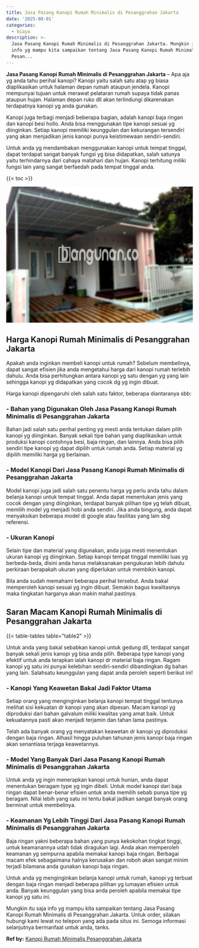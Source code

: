 ```yaml
---
title: Jasa Pasang Kanopi Rumah Minimalis di Pesanggrahan Jakarta
date: '2025-08-01'
categories:
  - biaya
description: >-
  Jasa Pasang Kanopi Rumah Minimalis di Pesanggrahan Jakarta. Mungkin itu saja
  info yg mampu kita sampaikan tentang Jasa Pasang Kanopi Rumah Minimalis di
  Pesan...
---
```


**Jasa Pasang Kanopi Rumah Minimalis di Pesanggrahan Jakarta** – Apa aja yg anda tahu perihal kanopi? Kanopi yaitu salah satu atap yg biasa diaplikasikan untuk halaman depan rumah ataupun jendela. Kanopi mempunyai tujuan untuk merawat pelataran rumah supaya tidak panas ataupun hujan. Halaman depan ruko dll akan terlindungi dikarenakan terdapatnya kanopi yg anda gunakan.

Kanopi juga terbagi menjadi beberapa bagian, adalah kanopi baja ringan dan kanopi besi hollo. Anda bisa menggunakan tipe kanopi sesuai yg diinginkan. Setiap kanopi memiliki keunggulan dan kekurangan tersendiri yang akan menjadikan jenis kanopi punya keistimewaan sendiri-sendiri.

Untuk anda yg mendambakan menggunakan kanopi untuk tempat tinggal, dapat terdapat sangat banyak fungsi yg bisa didapatkan, salah satunya yaitu terhindarnya dari cahaya matahari dan hujan. Kanopi terhitung miliki fungsi lain yang sangat berfaedah pada tempat tinggal anda.

{{< toc >}}

![Jasa Pasang Kanopi Rumah Minimalis di Pesanggrahan Jakarta](/images/harga-kanopi-minimalis-45.png)

## Harga Kanopi Rumah Minimalis di Pesanggrahan Jakarta

Apakah anda inginkan membeli kanopi untuk rumah? Sebelum membelinya, dapat sangat efisien jika anda mengetahui harga dari kanopi rumah terlebih dahulu. Anda bisa perhitungkan antara kanopi yg satu dengan yg yang lain sehingga kanopi yg didapatkan yang cocok dg yg ingin dibuat.

Harga kanopi dipengaruhi oleh salah satu faktor, beberapa diantaranya sbb:

### \- Bahan yang Digunakan Oleh Jasa Pasang Kanopi Rumah Minimalis di Pesanggrahan Jakarta

Bahan jadi salah satu perihal penting yg mesti anda tentukan dalam pilih kanopi yg diinginkan. Banyak sekali tipe bahan yang diaplikasikan untuk produksi kanopi contohnya besi, baja ringan, dan lainnya. Anda bisa pilih sendiri tipe kanopi yg dapat dipilih untuk rumah anda. Setiap material yg dipilih memiliki harga yg berlainan.

### \- Model Kanopi Dari Jasa Pasang Kanopi Rumah Minimalis di Pesanggrahan Jakarta

Model kanopi juga jadi salah satu penentu harga yg perlu anda tahu dalam belanja kanopi untuk tempat tinggal. Anda dapat menentukan jenis yang cocok dengan yang diinginkan, terdapat banyak pilihan tipe yg telah dibuat, memilih model yg menjadi hobi anda sendiri. Jika anda bingung, anda dapat menyaksikan beberapa model di google atau fasilitas yang lain sbg referensi.

### \- Ukuran Kanopi

Selain tipe dan material yang digunakan, anda juga mesti menentukan ukuran kanopi yg diinginkan. Setiap kanopi tempat tinggal memiliki luas yg berbeda-beda, disini anda harus melaksanakan pengukuran lebih dahulu perkiraan berapakah ukuran yang diperlukan untuk membikin kanopi.

Bila anda sudah memahami beberapa perihal tersebut. Anda bakal memperoleh kanopi sesuai yg ingin dibuat. Semakin bagus kwalitasnya maka tingkatan harganya akan makin mahal pastinya.

## Saran Macam Kanopi Rumah Minimalis di Pesanggrahan Jakarta

{{< table-tables table="table2" >}}

Untuk anda yang bakal sebabkan kanopi untuk gedung dll, terdapat sangat banyak sekali jenis kanopi yg bisa anda pilih. Beberapa type kanopi yang efektif untuk anda terapkan ialah kanopi dr material baja ringan. Ragam kanopi yg satu ini punyai kelebihan sendiri-sendiri dibandingkan dg bahan yang lain. Salahsatu keunggulan yang dapat anda peroleh seperti berikut ini!

### \- Kanopi Yang Keawetan Bakal Jadi Faktor Utama

Setiap orang yang menginginkan belanja kanopi tempat tinggal tentunya melihat sisi kekuatan dr kanopi yang akan dipesan. Macam kanopi yg diproduksi dari bahan galvalum miliki kwalitas yang amat baik. Untuk kekuatannya pasti akan menjadi terjamin dan tahan lama pastinya.

Telah ada banyak orang yg menyatakan keawetan dr kanopi yg diproduksi dengan baja ringan. Alhasil hingga puluhan tahunan jenis kanopi baja ringan akan senantiasa terjaga keawetannya.

### \- Model Yang Banyak Dari Jasa Pasang Kanopi Rumah Minimalis di Pesanggrahan Jakarta

Untuk anda yg ingin menerapkan kanopi untuk hunian, anda dapat menentukan beragam type yg ingin dibeli. Untuk model kanopi dari baja ringan dapat benar-benar efisien untuk anda memilih sebab punya tipe yg beragam. Nilai lebih yang satu ini tentu bakal jadikan sangat banyak orang berminat untuk membelinya.

### \- Keamanan Yg Lebih Tinggi Dari Jasa Pasang Kanopi Rumah Minimalis di Pesanggrahan Jakarta

Baja ringan yakni beberapa bahan yang punya kekokohan tingkat tinggi, untuk keamanannya udah tidak diragukan lagi. Anda akan memperoleh keamanan yg sempurna apabila memakai kanopi baja ringan. Berbagai macam efek sebagaimana halnya kerusakan dan roboh akan sangat minim terjadi bilamana anda gunakan kanopi baja ringan.

Untuk anda yg menginginkan belanja kanopi untuk rumah, kanopi yg terbuat dengan baja ringan menjadi beberapa pilihan yg lumayan efisien untuk anda. Banyak keunggulan yang bisa anda peroleh apabila memakai tipe kanopi yg satu ini.

Mungkin itu saja info yg mampu kita sampaikan tentang Jasa Pasang Kanopi Rumah Minimalis di Pesanggrahan Jakarta. Untuk order, silakan hubungi kami lewat no telepon yang ada pada situs ini. Semoga informasi selanjutnya bermanfaat untuk anda, tanks.

**Ref by:**  [Kanopi Rumah Minimalis Pesanggrahan Jakarta](https://id.wikipedia.org/wiki/Kanopi)
